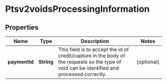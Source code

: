 
# Ptsv2voidsProcessingInformation

## Properties
Name | Type | Description | Notes
------------ | ------------- | ------------- | -------------
**paymentId** | **String** | This field is to accept the id of credit/capture in the body of the requests so the type of void can be identified and processed correctly. |  [optional]



